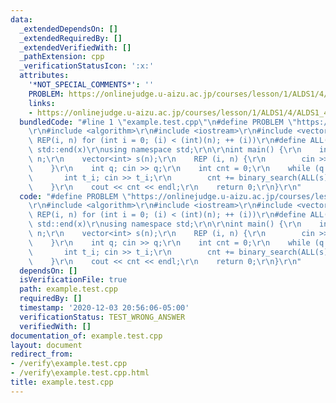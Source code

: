 ```yaml
---
data:
  _extendedDependsOn: []
  _extendedRequiredBy: []
  _extendedVerifiedWith: []
  _pathExtension: cpp
  _verificationStatusIcon: ':x:'
  attributes:
    '*NOT_SPECIAL_COMMENTS*': ''
    PROBLEM: https://onlinejudge.u-aizu.ac.jp/courses/lesson/1/ALDS1/4/ALDS1_4_B
    links:
    - https://onlinejudge.u-aizu.ac.jp/courses/lesson/1/ALDS1/4/ALDS1_4_B
  bundledCode: "#line 1 \"example.test.cpp\"\n#define PROBLEM \"https://onlinejudge.u-aizu.ac.jp/courses/lesson/1/ALDS1/4/ALDS1_4_B\"\
    \r\n#include <algorithm>\r\n#include <iostream>\r\n#include <vector>\r\n#define\
    \ REP(i, n) for (int i = 0; (i) < (int)(n); ++ (i))\r\n#define ALL(x) std::begin(x),\
    \ std::end(x)\r\nusing namespace std;\r\n\r\nint main() {\r\n    int n; cin >>\
    \ n;\r\n    vector<int> s(n);\r\n    REP (i, n) {\r\n        cin >> s[i];\r\n\
    \    }\r\n    int q; cin >> q;\r\n    int cnt = 0;\r\n    while (q --) {\r\n \
    \       int t_i; cin >> t_i;\r\n        cnt += binary_search(ALL(s), t_i);\r\n\
    \    }\r\n    cout << cnt << endl;\r\n    return 0;\r\n}\r\n"
  code: "#define PROBLEM \"https://onlinejudge.u-aizu.ac.jp/courses/lesson/1/ALDS1/4/ALDS1_4_B\"\
    \r\n#include <algorithm>\r\n#include <iostream>\r\n#include <vector>\r\n#define\
    \ REP(i, n) for (int i = 0; (i) < (int)(n); ++ (i))\r\n#define ALL(x) std::begin(x),\
    \ std::end(x)\r\nusing namespace std;\r\n\r\nint main() {\r\n    int n; cin >>\
    \ n;\r\n    vector<int> s(n);\r\n    REP (i, n) {\r\n        cin >> s[i];\r\n\
    \    }\r\n    int q; cin >> q;\r\n    int cnt = 0;\r\n    while (q --) {\r\n \
    \       int t_i; cin >> t_i;\r\n        cnt += binary_search(ALL(s), t_i);\r\n\
    \    }\r\n    cout << cnt << endl;\r\n    return 0;\r\n}\r\n"
  dependsOn: []
  isVerificationFile: true
  path: example.test.cpp
  requiredBy: []
  timestamp: '2020-12-03 20:56:06-05:00'
  verificationStatus: TEST_WRONG_ANSWER
  verifiedWith: []
documentation_of: example.test.cpp
layout: document
redirect_from:
- /verify\example.test.cpp
- /verify\example.test.cpp.html
title: example.test.cpp
---
```

